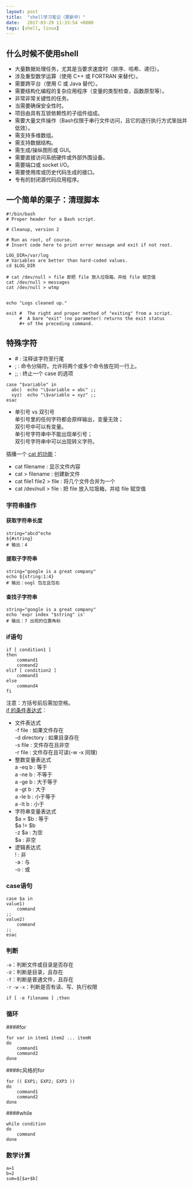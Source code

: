 ```yaml
---
layout: post
title:  "shell学习笔记（更新中）"  
date:   2017-03-29 11:33:54 +0800  
tags: [shell, linux]
---  
```

## 什么时候不使用shell  
* 大量数据处理任务，尤其是当要求速度时（排序、哈希、递归）。
* 涉及重型数学运算（使用 C++ 或 FORTRAN 来替代）。  
* 需要跨平台（使用 C 或 Java 替代）。
* 需要结构化编程的复杂应用程序（变量的类型检查，函数原型等）。
* 非常非常关键性的任务。
* 当需要确保安全性时。
* 项目由具有互锁依赖性的子组件组成。
* 需要大量文件操作（Bash仅限于串行文件访问，且它的逐行执行方式笨拙并低效）。
* 需支持多维数组。
* 需支持数据结构。
* 需生成/操纵图形或 GUI。
* 需要直接访问系统硬件或外部外围设备。
* 需要端口或 socket I/O。
* 需要使用库或历史代码生成的接口。
* 专有的封闭源代码应用程序。

## 一个简单的栗子：清理脚本  
```shell  
#!/bin/bash
# Proper header for a Bash script.

# Cleanup, version 2

# Run as root, of course.
# Insert code here to print error message and exit if not root.

LOG_DIR=/var/log
# Variables are better than hard-coded values.
cd $LOG_DIR

# cat /dev/null > file 即把 file 放入垃圾箱，并给 file 赋空值
cat /dev/null > messages
cat /dev/null > wtmp


echo "Logs cleaned up."

exit #  The right and proper method of "exiting" from a script.
     #  A bare "exit" (no parameter) returns the exit status
     #+ of the preceding command.   
```  

## 特殊字符  
* \# : 注释该字符至行尾  
* ; : 命令分隔符。允许将两个或多个命令放在同一行上。  
* ;; : 终止一个 case 的选项  
```shell  
case "$variable" in
  abc)  echo "\$variable = abc" ;;
  xyz)  echo "\$variable = xyz" ;;
esac  
```  
* 单引号 vs 双引号  
单引号里的任何字符都会原样输出，变量无效；  
双引号中可以有变量。  
单引号字符串中不能出现单引号；  
双引号字符串中可以出现转义字符。  


插播一个 [cat 的功能](http://www.cnblogs.com/perfy/archive/2012/07/23/2605550.html)：
* cat filename : 显示文件内容
* cat > filename : 创建新文件
* cat file1 file2 > file : 将几个文件合并为一个
* cat /dev/null > file : 把 file 放入垃圾箱，并给 file 赋空值


### 字符串操作
#### 获取字符串长度   
```shell  
string="abcd"echo
${#string}
# 输出：4  
```  

#### 提取子字符串  
```shell  
string="google is a great company"
echo ${string:1:4}
# 输出：oogl 包左且包右  
```  

#### 查找子字符串  
```shell  
string="google is a great company"
echo 'expr index "$string" is'
# 输出：7 出现的位置角标  
```  

### if语句
```shell  
if [ condition1 ]
then
	command1
	conmand2
elif [ condition2 ]
	command3
else
	command4
fi  
```  
注意：方括号前后需加空格。  
[if 的条件表达式](http://www.cnblogs.com/myitm/archive/2012/07/05/2577416.html)：  
* 文件表达式  
-f file : 如果文件存在  
-d directory : 如果目录存在  
-s file : 文件存在且非空  
-r file : 文件存在且可读(-w -x 同理)  
* 整数变量表达式  
a -eq b : 等于  
a -ne b : 不等于  
a -ge b : 大于等于  
a -gt b : 大于  
a -le b : 小于等于  
a -lt b : 小于  
* 字符串变量表达式  
$a = $b : 等于  
$a != $b  
-z $a : 为空  
$a : 非空  
* 逻辑表达式  
! : 非  
-a : 与  
-o : 或  

### case语句  
```shell  
case $a in
value1)
	command
;;
value2)
	command
;;
esac  
```  

### 判断  
```-e```：判断文件或目录是否存在  
```-d```：判断是目录，且存在  
```-f```：判断是普通文件，且存在  
```-r```  ```-w```  ```-x```：判断是否有读、写、执行权限  
```shell  
if [ -e filename ] ;then  
```  

### 循环  
####for  
```shell  
for var in item1 item2 ... itemN
do
	command1
	command2
done  
```  

####c风格的for  
```shell  
for (( EXP1; EXP2; EXP3 ))
do
	command1
	command2
done  
```  

####while  
```shell  
while condition
do
	command
done  
```  

### 数学计算
```shell    
a=1
b=2
sum=$[$a+$b]    
```  